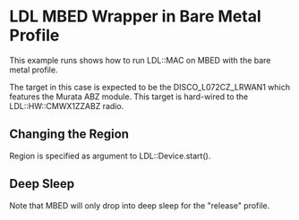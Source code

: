 LDL MBED Wrapper in Bare Metal Profile
======================================

This example runs shows how to run LDL::MAC on MBED with the bare metal
profile.

The target in this case is expected to be the DISCO_L072CZ_LRWAN1 which
features the Murata ABZ module. This target is hard-wired to the
LDL::HW::CMWX1ZZABZ radio.

## Changing the Region

Region is specified as argument to LDL::Device.start().

## Deep Sleep

Note that MBED will only drop into deep sleep for the "release" profile.


